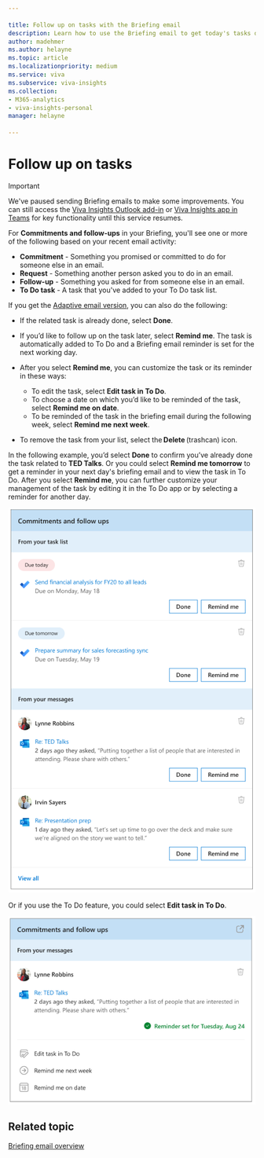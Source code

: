 ```yaml
---

title: Follow up on tasks with the Briefing email
description: Learn how to use the Briefing email to get today's tasks done
author: madehmer
ms.author: helayne
ms.topic: article
ms.localizationpriority: medium 
ms.service: viva 
ms.subservice: viva-insights 
ms.collection: 
- M365-analytics
- viva-insights-personal
manager: helayne

---
```

# Follow up on tasks

>[!Important]
>We've paused sending Briefing emails to make some improvements. You can still access the [Viva Insights Outlook add-in](../use/add-in.md) or [Viva Insights app in Teams](../teams/viva-teams-app.md) for key functionality until this service resumes.

For **Commitments and follow-ups** in your Briefing, you'll see one or more of the following based on your recent email activity:

* **Commitment** - Something you promised or committed to do for someone else in an email.
* **Request** - Something another person asked you to do in an email.
* **Follow-up** - Something you asked for from someone else in an email.
* **To Do task** - A task that you've added to your To Do task list.

If you get the [Adaptive email version](be-overview.md#adaptive-or-html-version), you can also do the following:

* If the related task is already done, select **Done**.
* If you’d like to follow up on the task later, select **Remind me**. The task is automatically added to To Do and a Briefing email reminder is set for the next working day.  
* After you select **Remind me**, you can customize the task or its reminder in these ways:

  * To edit the task, select **Edit task in To Do**.
  * To choose a date on which you’d like to be reminded of the task, select **Remind me on date**.
  * To be reminded of the task in the briefing email during the following week, select **Remind me next week**.
* To remove the task from your list, select the **Delete** (trashcan) icon.

In the following example, you’d select **Done** to confirm you’ve already done the task related to **TED Talks**. Or you could select **Remind me tomorrow** to get a reminder in your next day's briefing email and to view the task in To Do. After you select **Remind me**, you can further customize your management of the task by editing it in the To Do app or by selecting a reminder for another day.

![Briefing email about commitments](./images/be-task-to-do2.png)

Or if you use the To Do feature, you could select **Edit task in To Do**.

![Briefing email about To Dos.](./images/commit-to-do.png)

## Related topic

[Briefing email overview](be-overview.md)
